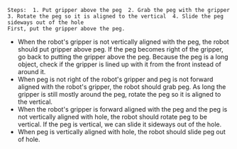  
    Steps:  1. Put gripper above the peg  2. Grab the peg with the gripper  3. Rotate the peg so it is aligned to the vertical  4. Slide the peg sideways out of the hole
    First, put the gripper above the peg.
   -  When the robot's gripper is not vertically aligned with the peg, the robot should put gripper above peg. 
   If the peg becomes right of the gripper, go back to putting the gripper above the peg. Because the peg is a long object, check if the gripper is lined up with it from the front instead of around it.
   - When peg is not right of the robot's gripper and peg is not forward aligned with the robot's gripper, the robot should grab peg. 
   As long the gripper is still mostly around the peg, rotate the peg so it is aligned to the vertical.
   - When the robot's gripper is forward aligned with the peg and the peg is not vertically aligned with hole, the robot should rotate peg to be vertical.
   If the peg is vertical, we can slide it sideways out of the hole.
   - When peg is vertically aligned with hole, the robot should slide peg out of hole.